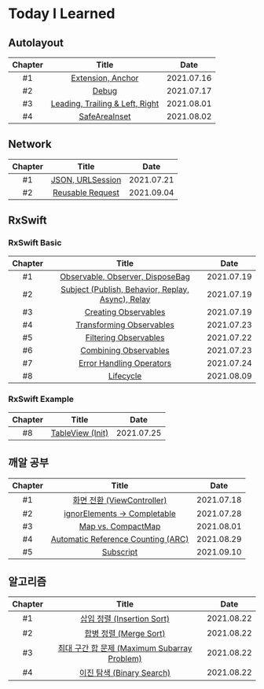 # Today I Learned

## Autolayout

|Chapter|Title|Date|
|:-------:|:-----:|:---:|
|#1|[Extension, Anchor](https://github.com/hogumachu/TIL/blob/main/Note/AutoLayout.md#1-extension-anchor)|2021.07.16|
|#2|[Debug](https://github.com/hogumachu/TIL/blob/main/Note/AutoLayout.md#2-debug)|2021.07.17|
|#3|[Leading, Trailing & Left, Right](https://github.com/hogumachu/TIL/blob/main/Note/AutoLayout.md#3-leading-trailing--left-right)|2021.08.01|
|#4|[SafeAreaInset](https://github.com/hogumachu/TIL/blob/main/Note/AutoLayout.md#4-safeareainset)|2021.08.02|




## Network

|Chapter|Title|Date|
|:-------:|:-----:|:---:|
|#1|[JSON, URLSession](https://github.com/hogumachu/TIL/blob/main/Note/Network.md#1-json--urlsession)|2021.07.21|
|#2|[Reusable Request](https://github.com/hogumachu/TIL/blob/main/Note/Network.md#2-reusable-request)|2021.09.04|


## RxSwift
### RxSwift Basic

|Chapter|Title|Date|
|:-------:|:-----:|:---:|
|#1|[Observable, Observer, DisposeBag](https://github.com/hogumachu/TIL/blob/main/Note/RxSwift.md#1-observable-observer-disposebag)|2021.07.19|
|#2|[Subject (Publish, Behavior, Replay, Async), Relay](https://github.com/hogumachu/TIL/blob/main/Note/RxSwift.md#2-subject-publish-behavior-replay-async-relay)|2021.07.19|
|#3|[Creating Observables](https://github.com/hogumachu/TIL/blob/main/Note/RxSwift.md#3-creating-observables)|2021.07.19|
|#4|[Transforming Observables](https://github.com/hogumachu/TIL/blob/main/Note/RxSwift.md#4-transforming-observables)|2021.07.23|
|#5|[Filtering Observables](https://github.com/hogumachu/TIL/blob/main/Note/RxSwift.md#5-filtering-observables)|2021.07.22|
|#6|[Combining Observables](https://github.com/hogumachu/TIL/blob/main/Note/RxSwift.md#6-combining-observables)|2021.07.23|
|#7|[Error Handling Operators](https://github.com/hogumachu/TIL/blob/main/Note/RxSwift.md#7-error-handling-operators)|2021.07.24|
|#8|[Lifecycle](https://github.com/hogumachu/TIL/blob/main/Note/RxSwift.md#8-lifecycle)|2021.08.09|


### RxSwift Example
|Chapter|Title|Date|
|:-------:|:-----:|:---:|
|#8|[TableView (Init)](https://github.com/hogumachu/TIL/blob/main/Note/RxSwift%20Example.md#8-tableview-init)|2021.07.25|

## 깨알 공부
|Chapter|Title|Date|
|:-------:|:-----:|:---:|
|#1|[화면 전환 (ViewController)](https://github.com/hogumachu/TIL/blob/main/Note/ETC.md#1-%ED%99%94%EB%A9%B4-%EC%A0%84%ED%99%98-viewcontroller)|2021.07.18|
|#2|[ignorElements -> Completable](https://github.com/hogumachu/TIL/blob/main/Note/ETC.md#2-ignoreelements---completable)|2021.07.28|
|#3|[Map vs. CompactMap](https://github.com/hogumachu/TIL/blob/main/Note/ETC.md#3-map-vs-compactmap)|2021.08.01|
|#4|[Automatic Reference Counting (ARC)](https://github.com/hogumachu/TIL/blob/main/Note/ETC.md#4-automatic-reference-counting-arc)|2021.08.29|
|#5|[Subscript](https://github.com/hogumachu/TIL/blob/main/Note/ETC.md#5-subscript)|2021.09.10|

## 알고리즘
|Chapter|Title|Date|
|:-------:|:-----:|:---:|
|#1|[삽입 정렬 (Insertion Sort)](https://github.com/hogumachu/TIL/blob/main/Note/Algorithm.md#1-insertion-sort)|2021.08.22|
|#2|[합병 정렬 (Merge Sort)](https://github.com/hogumachu/TIL/blob/main/Note/Algorithm.md#2-merge-sort)|2021.08.22|
|#3|[최대 구간 합 문제 (Maximum Subarray Problem)](https://github.com/hogumachu/TIL/blob/main/Note/Algorithm.md#3-maximum-subarray-problem)|2021.08.22|
|#4|[이진 탐색 (Binary Search)](https://github.com/hogumachu/TIL/blob/main/Note/Algorithm.md#4-binary-search)|2021.08.22|





